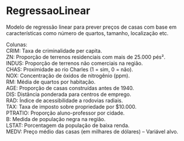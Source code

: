 # RegressaoLinear
 
Modelo de regressão linear para prever preços de casas com base em características como número de quartos, tamanho, localização etc.

Colunas: <br>
CRIM: Taxa de criminalidade per capita. <br>
ZN: Proporção de terrenos residenciais com mais de 25.000 pés². <br>
INDUS: Proporção de terrenos não comerciais na região. <br>
CHAS: Proximidade ao rio Charles (1 = sim, 0 = não). <br>
NOX: Concentração de óxidos de nitrogênio (ppm). <br>
RM: Média de quartos por habitação. <br>
AGE: Proporção de casas construídas antes de 1940. <br>
DIS: Distância ponderada para centros de emprego. <br>
RAD: Índice de acessibilidade a rodovias radiais. <br>
TAX: Taxa de imposto sobre propriedade por $10.000. <br>
PTRATIO: Proporção aluno-professor por cidade. <br>
B: Medida de população negra na região. <br>
LSTAT: Porcentagem da população de baixa renda. <br>
MEDV: Preço médio das casas (em milhares de dólares) – Variável alvo. <br>
